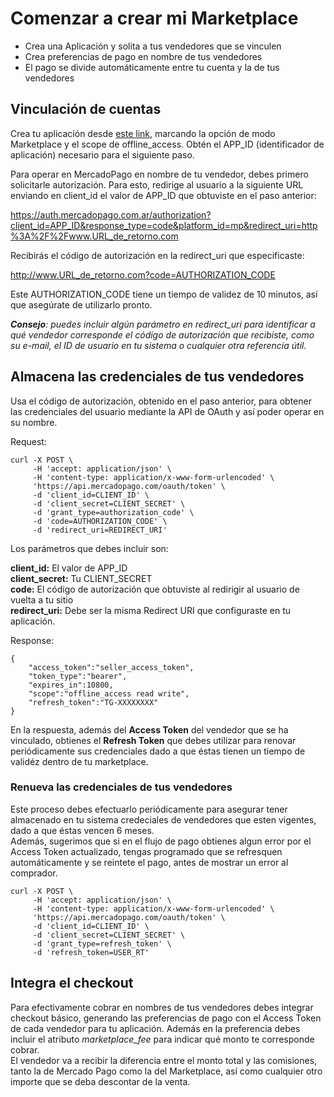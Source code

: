 # Comenzar a crear mi Marketplace

* Crea una Aplicación y solita a tus vendedores que se vinculen
* Crea preferencias de pago en nombre de tus vendedores
* El pago se divide automáticamente entre tu cuenta y la de tus vendedores

## Vinculación de cuentas

Crea tu aplicación desde [este link](https://applications.mercadopago.com/), marcando la opción de modo Marketplace y el scope de offline\_access. Obtén el APP\_ID (identificador de aplicación) necesario para el siguiente paso. 

Para operar en MercadoPago en nombre de tu vendedor, debes primero solicitarle autorización. Para esto, redirige al usuario a la siguiente URL enviando en client_id el valor de APP\_ID que obtuviste en el paso anterior:

https://auth.mercadopago.com.ar/authorization?client_id=APP_ID&response_type=code&platform_id=mp&redirect_uri=http%3A%2F%2Fwww.URL_de_retorno.com

Recibirás el código de autorización en la redirect_uri que especificaste:

http://www.URL_de_retorno.com?code=AUTHORIZATION_CODE  
  
    
Este AUTHORIZATION_CODE tiene un tiempo de validez de 10 minutos, así que asegúrate de utilizarlo pronto.

_**Consejo**: puedes incluir algún parámetro en redirect\_uri para identificar a qué vendedor corresponde el código de autorización que recibiste, como su e\-mail, el ID de usuario en tu sistema o cualquier otra referencia útil._


## Almacena las credenciales de tus vendedores


Usa el código de autorización, obtenido en el paso anterior, para obtener las credenciales del usuario mediante la API de OAuth y así poder operar en su nombre.  

Request:

```curl 
curl -X POST \
     -H 'accept: application/json' \
     -H 'content-type: application/x-www-form-urlencoded' \
     'https://api.mercadopago.com/oauth/token' \
     -d 'client_id=CLIENT_ID' \
     -d 'client_secret=CLIENT_SECRET' \
     -d 'grant_type=authorization_code' \
     -d 'code=AUTHORIZATION_CODE' \
     -d 'redirect_uri=REDIRECT_URI'
```

Los parámetros que debes incluir son:

**client\_id:** El valor de APP\_ID  
**client\_secret:** Tu CLIENT\_SECRET  
**code:** El código de autorización que obtuviste al redirigir al usuario de vuelta a tu sitio  
**redirect_uri:** Debe ser la misma Redirect URI que configuraste en tu aplicación.


Response:

```
{
    "access_token":"seller_access_token", 
    "token_type":"bearer", 
    "expires_in":10800, 
    "scope":"offline_access read write", 
    "refresh_token":"TG-XXXXXXXX"
}

```

En la respuesta, además del **Access Token** del vendedor que se ha vinculado, obtienes el **Refresh Token** que debes utilizar para renovar periódicamente sus credenciales dado a que éstas tienen un tiempo de validéz dentro de tu marketplace.


### Renueva las credenciales de tus vendedores

Este proceso debes efectuarlo periódicamente para asegurar tener almacenado en tu sistema credeciales de vendedores que esten vigentes, dado a que éstas vencen 6 meses.  
Además, sugerimos que si en el flujo de pago obtienes algun error por el Access Token actualizado, tengas programado que se refresquen automáticamente y se reintete el pago, antes de mostrar un error al comprador.



```
curl -X POST \
     -H 'accept: application/json' \
     -H 'content-type: application/x-www-form-urlencoded' \
     'https://api.mercadopago.com/oauth/token' \
     -d 'client_id=CLIENT_ID' \
     -d 'client_secret=CLIENT_SECRET' \
     -d 'grant_type=refresh_token' \
     -d 'refresh_token=USER_RT'

```

## Integra el checkout

Para efectivamente cobrar en nombres de tus vendedores debes integrar checkout básico, generando las preferencias de pago con el Access Token de cada vendedor para tu aplicación. 
Además en la preferencia debes incluir el atributo *marketplace_fee* para indicar qué monto te corresponde cobrar.   
El vendedor va a recibir la diferencia entre el monto total y las comisiones, tanto la de Mercado Pago como la del Marketplace, así como cualquier otro importe que se deba descontar de la venta.



